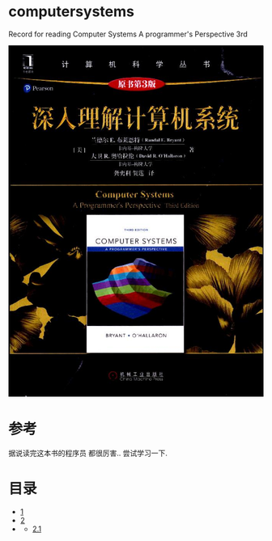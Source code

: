 # computersystems
Record for reading Computer Systems A programmer's Perspective 3rd

![label](https://github.com/bluefalconjun/computersystems/blob/master/refs/booklabel.jpg)

# 参考
据说读完这本书的程序员 都很厉害.. 尝试学习一下.

# 目录

- [1](https://github.com/bluefalconjun/computersystems/blob/master/chapters/c1.md)
- [2](https://github.com/bluefalconjun/computersystems/blob/master/chapters/c2.md)
- - [2.1](https://github.com/bluefalconjun/computersystems/blob/master/chapters/c2.1.md)
